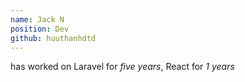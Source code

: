 ```yaml
---
name: Jack N
position: Dev
github: huuthanhdtd
---
```

has worked on Laravel for *five years*, React for *1 years*